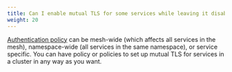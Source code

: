 ```yaml
---
title: Can I enable mutual TLS for some services while leaving it disabled for other services in the same cluster?
weight: 20
---
```


[Authentication policy](/pt-br/docs/concepts/security/#authentication-policies) can be mesh-wide (which affects all services in the mesh), namespace-wide
(all services in the same namespace), or service specific. You can have policy or policies to set up mutual TLS for services in a cluster in any way as you want.
